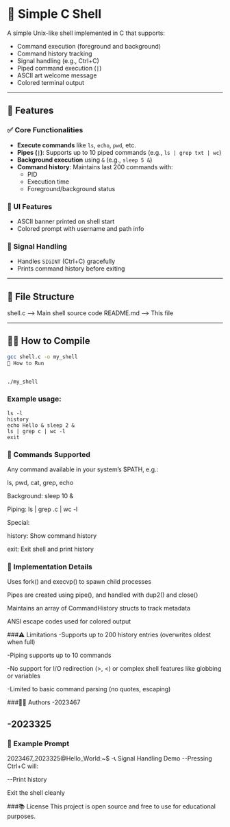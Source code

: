 # 🐚 Simple C Shell

A simple Unix-like shell implemented in C that supports:
- Command execution (foreground and background)
- Command history tracking
- Signal handling (e.g., Ctrl+C)
- Piped command execution (`|`)
- ASCII art welcome message
- Colored terminal output

---

## 🚀 Features

### ✅ Core Functionalities
- **Execute commands** like `ls`, `echo`, `pwd`, etc.
- **Pipes (`|`)**: Supports up to 10 piped commands (e.g., `ls | grep txt | wc`)
- **Background execution** using `&` (e.g., `sleep 5 &`)
- **Command history**: Maintains last 200 commands with:
  - PID
  - Execution time
  - Foreground/background status

### 🎨 UI Features
- ASCII banner printed on shell start
- Colored prompt with username and path info

### 🛑 Signal Handling
- Handles `SIGINT` (Ctrl+C) gracefully
- Prints command history before exiting

---

## 📁 File Structure

shell.c --> Main shell source code
README.md --> This file



---

## 🧑‍💻 How to Compile

```bash
gcc shell.c -o my_shell
🧪 How to Run


./my_shell
```
### Example usage:

```
ls -l
history
echo Hello & sleep 2 &
ls | grep c | wc -l
exit
```

### 📝 Commands Supported
Any command available in your system’s $PATH, e.g.:

ls, pwd, cat, grep, echo

Background: sleep 10 &

Piping: ls | grep .c | wc -l

Special:

history: Show command history

exit: Exit shell and print history

### 🧠 Implementation Details
Uses fork() and execvp() to spawn child processes

Pipes are created using pipe(), and handled with dup2() and close()

Maintains an array of CommandHistory structs to track metadata

ANSI escape codes used for colored output

###⚠️ Limitations
-Supports up to 200 history entries (overwrites oldest when full)

-Piping supports up to 10 commands

-No support for I/O redirection (>, <) or complex shell features like globbing or variables

-Limited to basic command parsing (no quotes, escaping)

###👨‍💻 Authors
-2023467

-2023325
---

### 📸 Example Prompt

2023467_2023325@Hello_World:~$
-📞 Signal Handling Demo
--Pressing Ctrl+C will:

--Print history

Exit the shell cleanly

###📚 License
This project is open source and free to use for educational purposes.
